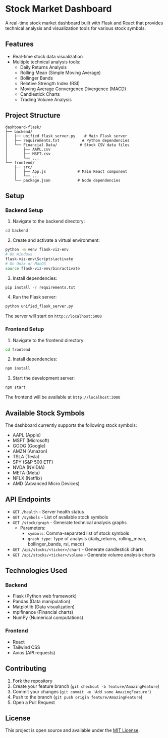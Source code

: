 # Stock Market Dashboard

A real-time stock market dashboard built with Flask and React that provides technical analysis and visualization tools for various stock symbols.

## Features

- Real-time stock data visualization
- Multiple technical analysis tools:
  - Daily Returns Analysis
  - Rolling Mean (Simple Moving Average)
  - Bollinger Bands
  - Relative Strength Index (RSI)
  - Moving Average Convergence Divergence (MACD)
  - Candlestick Charts
  - Trading Volume Analysis

## Project Structure

```
dashboard-flask/
├── backend/
│   ├── unified_flask_server.py    # Main Flask server
│   ├── requirements.txt          # Python dependencies
│   └── Financial Data/          # Stock CSV data files
│       ├── AAPL.csv
│       ├── MSFT.csv
│       └── ...
└── frontend/
    ├── src/
    │   ├── App.js              # Main React component
    │   └── ...
    └── package.json            # Node dependencies
```

## Setup

### Backend Setup

1. Navigate to the backend directory:
```bash
cd backend
```

2. Create and activate a virtual environment:
```bash
python -m venv flask-viz-env
# On Windows
flask-viz-env\Scripts\activate
# On Unix or MacOS
source flask-viz-env/bin/activate
```

3. Install dependencies:
```bash
pip install -r requirements.txt
```

4. Run the Flask server:
```bash
python unified_flask_server.py
```

The server will start on `http://localhost:5000`

### Frontend Setup

1. Navigate to the frontend directory:
```bash
cd frontend
```

2. Install dependencies:
```bash
npm install
```

3. Start the development server:
```bash
npm start
```

The frontend will be available at `http://localhost:3000`

## Available Stock Symbols

The dashboard currently supports the following stock symbols:
- AAPL (Apple)
- MSFT (Microsoft)
- GOOG (Google)
- AMZN (Amazon)
- TSLA (Tesla)
- SPY (S&P 500 ETF)
- NVDA (NVIDIA)
- META (Meta)
- NFLX (Netflix)
- AMD (Advanced Micro Devices)

## API Endpoints

- `GET /health` - Server health status
- `GET /symbols` - List of available stock symbols
- `GET /stock/graph` - Generate technical analysis graphs
  - Parameters:
    - `symbols`: Comma-separated list of stock symbols
    - `graph_type`: Type of analysis (daily_returns, rolling_mean, bollinger_bands, rsi, macd)
- `GET /api/stocks/<ticker>/chart` - Generate candlestick charts
- `GET /api/stocks/<ticker>/volume` - Generate volume analysis charts

## Technologies Used

### Backend
- Flask (Python web framework)
- Pandas (Data manipulation)
- Matplotlib (Data visualization)
- mplfinance (Financial charts)
- NumPy (Numerical computations)

### Frontend
- React
- Tailwind CSS
- Axios (API requests)

## Contributing

1. Fork the repository
2. Create your feature branch (`git checkout -b feature/AmazingFeature`)
3. Commit your changes (`git commit -m 'Add some AmazingFeature'`)
4. Push to the branch (`git push origin feature/AmazingFeature`)
5. Open a Pull Request

## License

This project is open source and available under the [MIT License](LICENSE).